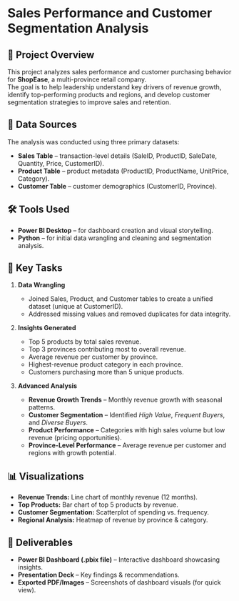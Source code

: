 # Sales Performance and Customer Segmentation Analysis

## 📌 Project Overview
This project analyzes sales performance and customer purchasing behavior for **ShopEase**, a multi-province retail company.  
The goal is to help leadership understand key drivers of revenue growth, identify top-performing products and regions, and develop customer segmentation strategies to improve sales and retention.

## 📂 Data Sources
The analysis was conducted using three primary datasets:
- **Sales Table** – transaction-level details (SaleID, ProductID, SaleDate, Quantity, Price, CustomerID).
- **Product Table** – product metadata (ProductID, ProductName, UnitPrice, Category).
- **Customer Table** – customer demographics (CustomerID, Province).

## 🛠️ Tools Used
- **Power BI Desktop** – for dashboard creation and visual storytelling.  
- **Python** – for initial data wrangling and cleaning and segmentation analysis.  

## 🔑 Key Tasks
1. **Data Wrangling**
   - Joined Sales, Product, and Customer tables to create a unified dataset (unique at CustomerID).  
   - Addressed missing values and removed duplicates for data integrity.  

2. **Insights Generated**
   - Top 5 products by total sales revenue.  
   - Top 3 provinces contributing most to overall revenue.  
   - Average revenue per customer by province.  
   - Highest-revenue product category in each province.  
   - Customers purchasing more than 5 unique products.  

3. **Advanced Analysis**
   - **Revenue Growth Trends** – Monthly revenue growth with seasonal patterns.  
   - **Customer Segmentation** – Identified *High Value*, *Frequent Buyers*, and *Diverse Buyers*.  
   - **Product Performance** – Categories with high sales volume but low revenue (pricing opportunities).  
   - **Province-Level Performance** – Average revenue per customer and regions with growth potential.  

## 📊 Visualizations
- **Revenue Trends:** Line chart of monthly revenue (12 months).  
- **Top Products:** Bar chart of top 5 products by revenue.  
- **Customer Segmentation:** Scatterplot of spending vs. frequency.  
- **Regional Analysis:** Heatmap of revenue by province & category.  

## 🚀 Deliverables
- **Power BI Dashboard (.pbix file)** – Interactive dashboard showcasing insights.  
- **Presentation Deck** – Key findings & recommendations.  
- **Exported PDF/Images** – Screenshots of dashboard visuals (for quick view).  
